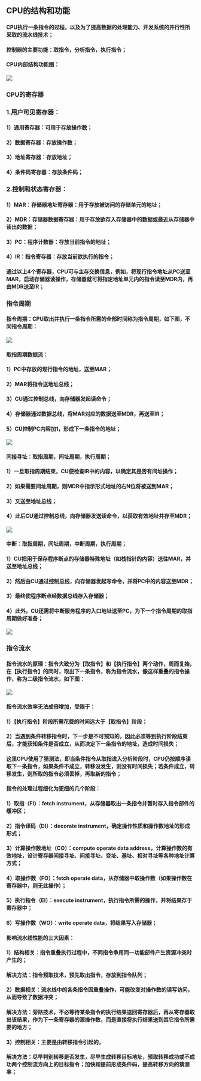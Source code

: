 ## CPU的结构和功能
#### CPU执行一条指令的过程，以及为了提高数据的处理能力、开发系统的并行性所采取的流水线技术；
#### 控制器的主要功能：取指令，分析指令，执行指令；
#### CPU内部结构功能图：
![](../resource/计算机组成/CPU结构图.png)

### CPU的寄存器
### 1.用户可见寄存器：
#### 1）通用寄存器：可用于存放操作数；
#### 2）数据寄存器：存放操作数；
#### 3）地址寄存器：存放地址；
#### 4）条件码寄存器：存放条件码；

### 2.控制和状态寄存器：
#### 1）MAR：存储器地址寄存器：用于存放被访问的存储单元的地址；
#### 2）MDR：存储器数据寄存器：用于存放欲存入存储器中的数据或最近从存储器中读出的数据；
#### 3）PC：程序计数器：存放当前指令的地址；
#### 4）IR：指令寄存器：存放当前欲执行的指令；
#### 通过以上4个寄存器，CPU可与主存交换信息，例如，将现行指令地址从PC送至MAR，启动存储器读操作，存储器就可将指定地址单元内的指令读至MDR内，再由MDR送至IR；

### 指令周期

#### 指令周期：CPU取出并执行一条指令所需的全部时间称为指令周期，如下图，不同指令周期：
![](../resource/计算机组成/CPU指令周期示意图.png)

#### 取指周期数据流：
#### 1）PC中存放的现行指令的地址，送至MAR；
#### 2）MAR将指令送地址总线；
#### 3）CU通过控制总线，向存储器发起读命令；
#### 4）存储器通过数据总线，将MAR对应的数据送至MDR，再送至IR；
#### 5）CU控制PC内容加1，形成下一条指令的地址；
![](../resource/计算机组成/取指周期数据流.png)


#### 间接寻址：取指周期，间址周期，执行周期；
#### 1）一旦取指周期结束，CU便检查IR中的内容，以确定其是否有间址操作；
#### 2）如果需要间址周期，则MDR中指示形式地址的右N位将被送到MAR；
#### 3）又送至地址总线；
#### 4）此后CU通过控制总线，向存储器发送读命令，以获取有效地址并存至MDR；
![](../resource/计算机组成/间址周期数据流.png)


#### 中断：取指周期，间址周期，中断周期，执行周期；
#### 1）CU把用于保存程序断点的存储器特殊地址（如栈指针的内容）送往MAR，并送至地址总线；
#### 2）然后由CU通过控制总线，向存储器发起写命令，并将PC中的内容送至MDR；
#### 3）最终使程序断点经数据总线存入存储器；
#### 4）此外，CU还需将中断服务程序的入口地址送至PC，为下一个指令周期的取指周期做好准备；
![](../resource/计算机组成/中断周期数据流.png)

### 指令流水
#### 指令流水的原理：指令大致分为【取指令】和【执行指令】两个动作，周而复始，在【执行指令】的同时，取出下一条指令，称为指令流水，像这样重叠的指令操作，称为二级指令流水，如下图：
![](../resource/计算机组成/二级指令流水.png)

#### 指令流水效率无法成倍增加，受限于：
#### 1）【执行指令】阶段所需花费的时间远大于【取指令】阶段；
#### 2）当遇到条件转移指令时，下一步是不可预知的，因此必须等到执行阶段结束后，才能获知条件是否成立，从而决定下一条指令的地址，造成时间损失；
#### 这里CPU使用了猜测法，即当条件指令从取指进入分析阶段时，CPU仍按顺序读取下一条指令，如果条件不成立，转移没发生，则没有时间损失；若条件成立，转移发生，则所取的指令必须丢掉，再取新的指令；

#### 指令的处理过程细化为更细的几个阶段：
#### 1）取指（FI）：fetch instrument，从存储器取出一条指令并暂时存入指令部件的缓冲区；
#### 2）指令译码（DI）：decorate instrument，确定操作性质和操作数地址的形成形式；
#### 3）计算操作数地址（CO）：compute operate data address，计算操作数的有效地址，设计寄存器间接寻址、间接寻址、变址、基址、相对寻址等各种地址计算方式；
#### 4）取操作数（FO）：fetch operate data，从存储器中取操作数（如果操作数在寄存器中，则无此操作）；
#### 5）执行指令（EI）：execute instrument，执行指令所需的操作，并将结果存于寄存器中；
#### 6）写操作数（WO）：write operate data，将结果写入存储器；

#### 影响流水线性能的三大因素：
#### 1）结构相关：指令重叠执行过程中，不同指令争用同一功能部件产生资源冲突时产生的；
#### 解决方法：指令预取技术，预先取出指令，存放到指令队列；

#### 2）数据相关：流水线中的各条指令因重叠操作，可能改变对操作数的读写访问，从而导致了数据冲突；
#### 解决方法：旁路技术，不必等待某条指令的执行结果送回寄存器后，再从寄存器取出该结果，作为下一条寄存器的源操作数，而是直接将执行结果送到其它指令所需要的地方；

#### 3）控制相关：主要是由转移指令引起的，
#### 解决方法：尽早判别转移是否发生，尽早生成转移目标地址，预取转移成功或不成功两个控制流方向上的目标指令；加快和提前形成条件码，提高转移方向的猜测率；
